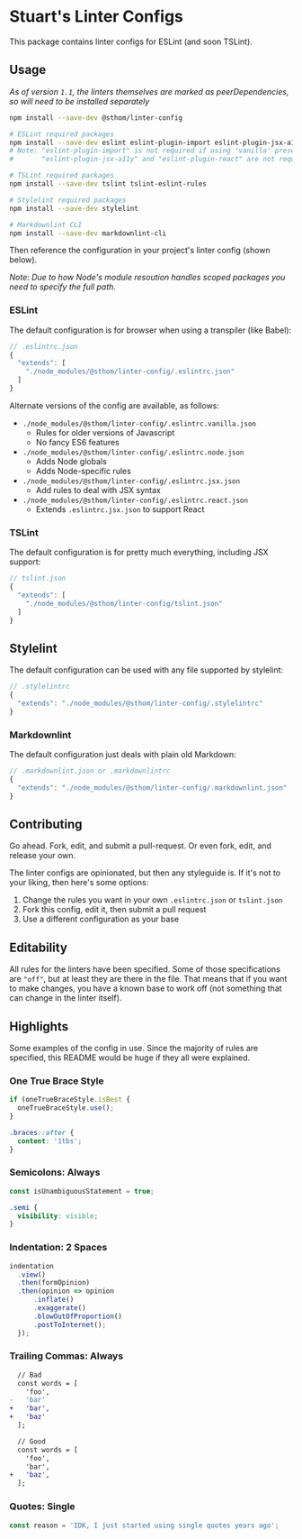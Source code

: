 # Stuart's Linter Configs

This package contains linter configs for ESLint (and soon TSLint).

## Usage

*As of version `1.1`, the linters themselves are marked as peerDependencies, so will need to be installed separately*

```sh
npm install --save-dev @sthom/linter-config

# ESLint required packages
npm install --save-dev eslint eslint-plugin-import eslint-plugin-jsx-a11y eslint-plugin-react
# Note: "eslint-plugin-import" is not required if using 'vanilla' preset.
#       "eslint-plugin-jsx-a11y" and "eslint-plugin-react" are not required if using default or 'vanilla' preset.

# TSLint required packages
npm install --save-dev tslint tslint-eslint-rules

# Stylelint required packages
npm install --save-dev stylelint

# Markdownlint CLI
npm install --save-dev markdownlint-cli
```

Then reference the configuration in your project's linter config (shown below).

*Note: Due to how Node's module resoution handles scoped packages you need to specify the full path.*

### ESLint

The default configuration is for browser when using a transpiler (like Babel):

```js
// .eslintrc.json
{
  "extends": [
    "./node_modules/@sthom/linter-config/.eslintrc.json"
  ]
}
```

Alternate versions of the config are available, as follows:

* `./node_modules/@sthom/linter-config/.eslintrc.vanilla.json`
  * Rules for older versions of Javascript
  * No fancy ES6 features
* `./node_modules/@sthom/linter-config/.eslintrc.node.json`
  * Adds Node globals
  * Adds Node-specific rules
* `./node_modules/@sthom/linter-config/.eslintrc.jsx.json`
  * Add rules to deal with JSX syntax
* `./node_modules/@sthom/linter-config/.eslintrc.react.json`
  * Extends `.eslintrc.jsx.json` to support React

### TSLint

The default configuration is for pretty much everything, including JSX support:

```js
// tslint.json
{
  "extends": [
    "./node_modules/@sthom/linter-config/tslint.json"
  ]
}
```

## Stylelint

The default configuration can be used with any file supported by stylelint:

```js
// .stylelintrc
{
  "extends": "./node_modules/@sthom/linter-config/.stylelintrc"
}
```

### Markdownlint

The default configuration just deals with plain old Markdown:

```js
// .markdownlint.json or .markdownlintrc
{
  "extends": "./node_modules/@sthom/linter-config/.markdownlint.json"
}
```

## Contributing

Go ahead. Fork, edit, and submit a pull-request. Or even fork, edit, and release your own.

The linter configs are opinionated, but then any styleguide is. If it's not to your liking, then here's some options:

1. Change the rules you want in your own `.eslintrc.json` or `tslint.json`
2. Fork this config, edit it, then submit a pull request
3. Use a different configuration as your base

## Editability

All rules for the linters have been specified. Some of those specifications are `"off"`, but at least they are there in the file. That means that if you want to make changes, you have a known base to work off (not something that can change in the linter itself).

## Highlights

Some examples of the config in use. Since the majority of rules are specified, this README would be huge if they all were explained.

### One True Brace Style

```js
if (oneTrueBraceStyle.isBest {
  oneTrueBraceStyle.use();
}
```

```css
.braces::after {
  content: '1tbs';
}
```

### Semicolons: Always

```js
const isUnambiguousStatement = true;
```

```css
.semi {
  visibility: visible;
}
```

### Indentation: 2 Spaces

```js
indentation
  .view()
  .then(formOpinion)
  .then(opinion => opinion
      .inflate()
      .exaggerate()
      .blowOutOfProportion()
      .postToInternet();
  });
```

### Trailing Commas: Always

```diff
  // Bad
  const words = [
    'foo',
-   'bar'
+   'bar',
+   'baz'
  ];

  // Good
  const words = [
    'foo',
    'bar',
+   'baz',
  ];
```

### Quotes: Single

```js
const reason = 'IDK, I just started using single quotes years ago';
```
